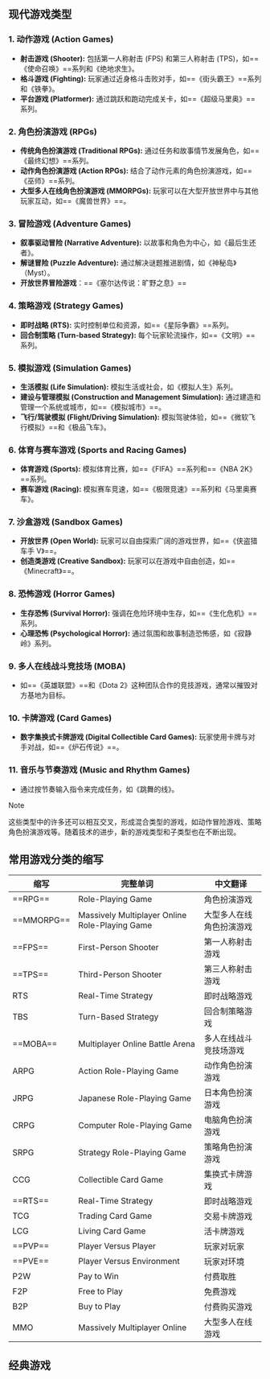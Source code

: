 ## 现代游戏类型

### 1. **动作游戏 (Action Games)**
   - **射击游戏 (Shooter):** 包括第一人称射击 (FPS) 和第三人称射击 (TPS)，如==《使命召唤》==系列和《绝地求生》。
   - **格斗游戏 (Fighting):** 玩家通过近身格斗击败对手，如==《街头霸王》==系列和《铁拳》。
   - **平台游戏 (Platformer):** 通过跳跃和跑动完成关卡，如==《超级马里奥》==系列。

### 2. **角色扮演游戏 (RPGs)**
   - **传统角色扮演游戏 (Traditional RPGs):** 通过任务和故事情节发展角色，如==《最终幻想》==系列。
   - **动作角色扮演游戏 (Action RPGs):** 结合了动作元素的角色扮演游戏，如==《巫师》==系列。
   - **大型多人在线角色扮演游戏 (MMORPGs):** 玩家可以在大型开放世界中与其他玩家互动，如==《魔兽世界》==。

### 3. **冒险游戏 (Adventure Games)**
   - **叙事驱动冒险 (Narrative Adventure):** 以故事和角色为中心，如《最后生还者》。
   - **解谜冒险 (Puzzle Adventure):** 通过解决谜题推进剧情，如《神秘岛》（Myst）。
   - **开放世界冒险游戏**：==《塞尔达传说：旷野之息》==

### 4. **策略游戏 (Strategy Games)**
   - **即时战略 (RTS):** 实时控制单位和资源，如==《星际争霸》==系列。
   - **回合制策略 (Turn-based Strategy):** 每个玩家轮流操作，如==《文明》==系列。

### 5. **模拟游戏 (Simulation Games)**
   - **生活模拟 (Life Simulation):** 模拟生活或社会，如《模拟人生》系列。
   - **建设与管理模拟 (Construction and Management Simulation):** 通过建造和管理一个系统或城市，如==《模拟城市》==。
   - **飞行/驾驶模拟 (Flight/Driving Simulation):** 模拟驾驶体验，如==《微软飞行模拟》==和《极品飞车》。

### 6. **体育与赛车游戏 (Sports and Racing Games)**
   - **体育游戏 (Sports):** 模拟体育比赛，如==《FIFA》==系列和==《NBA 2K》==系列。
   - **赛车游戏 (Racing):** 模拟赛车竞速，如==《极限竞速》==系列和《马里奥赛车》。

### 7. **沙盒游戏 (Sandbox Games)**
   - **开放世界 (Open World):** 玩家可以自由探索广阔的游戏世界，如==《侠盗猎车手 V》==。
   - **创造类游戏 (Creative Sandbox):** 玩家可以在游戏中自由创造，如==《Minecraft》==。

### 8. **恐怖游戏 (Horror Games)**
   - **生存恐怖 (Survival Horror):** 强调在危险环境中生存，如==《生化危机》==系列。
   - **心理恐怖 (Psychological Horror):** 通过氛围和故事制造恐怖感，如《寂静岭》系列。

### 9. **多人在线战斗竞技场 (MOBA)**
   - 如==《英雄联盟》==和《Dota 2》这种团队合作的竞技游戏，通常以摧毁对方基地为目标。

### 10. **卡牌游戏 (Card Games)**
   - **数字集换式卡牌游戏 (Digital Collectible Card Games):** 玩家使用卡牌与对手对战，如==《炉石传说》==。

### 11. **音乐与节奏游戏 (Music and Rhythm Games)**
   - 通过按节奏输入指令来完成任务，如《跳舞的线》。


>[!Note]
>这些类型中的许多还可以相互交叉，形成混合类型的游戏，如动作冒险游戏、策略角色扮演游戏等。随着技术的进步，新的游戏类型和子类型也在不断出现。


## 常用游戏分类的缩写

| **缩写**     | **完整单词**                                       | **中文翻译**     |
| ---------- | ---------------------------------------------- | ------------ |
| ==RPG==    | Role-Playing Game                              | 角色扮演游戏       |
| ==MMORPG== | Massively Multiplayer Online Role-Playing Game | 大型多人在线角色扮演游戏 |
| ==FPS==    | First-Person Shooter                           | 第一人称射击游戏     |
| ==TPS==    | Third-Person Shooter                           | 第三人称射击游戏     |
| RTS        | Real-Time Strategy                             | 即时战略游戏       |
| TBS        | Turn-Based Strategy                            | 回合制策略游戏      |
| ==MOBA==   | Multiplayer Online Battle Arena                | 多人在线战斗竞技场游戏  |
| ARPG       | Action Role-Playing Game                       | 动作角色扮演游戏     |
| JRPG       | Japanese Role-Playing Game                     | 日本角色扮演游戏     |
| CRPG       | Computer Role-Playing Game                     | 电脑角色扮演游戏     |
| SRPG       | Strategy Role-Playing Game                     | 策略角色扮演游戏     |
| CCG        | Collectible Card Game                          | 集换式卡牌游戏      |
| ==RTS==    | Real-Time Strategy                             | 即时战略游戏       |
| TCG        | Trading Card Game                              | 交易卡牌游戏       |
| LCG        | Living Card Game                               | 活卡牌游戏        |
| ==PVP==    | Player Versus Player                           | 玩家对玩家        |
| ==PVE==    | Player Versus Environment                      | 玩家对环境        |
| P2W        | Pay to Win                                     | 付费取胜         |
| F2P        | Free to Play                                   | 免费游戏         |
| B2P        | Buy to Play                                    | 付费购买游戏       |
| MMO        | Massively Multiplayer Online                   | 大型多人在线游戏     |


## 经典游戏
